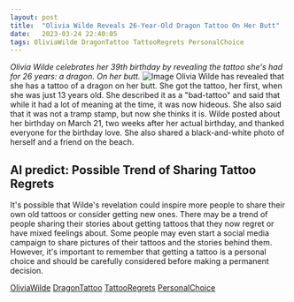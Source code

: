 ```yaml
---
layout: post
title:  "Olivia Wilde Reveals 26-Year-Old Dragon Tattoo On Her Butt"
date:   2023-03-24 22:40:05 
tags: OliviaWilde DragonTattoo TattooRegrets PersonalChoice
---
```

*Olivia Wilde celebrates her 39th birthday by revealing the tattoo she's had for 26 years: a dragon. On her butt.*
![Image](/assets/6f540715-07da-45e8-a642-a13b642e7c70.jpg) 
Olivia Wilde has revealed that she has a tattoo of a dragon on her butt. She got the tattoo, her first, when she was just 13 years old. She described it as a "bad-tattoo" and said that while it had a lot of meaning at the time, it was now hideous. She also said that it was not a tramp stamp, but now she thinks it is. Wilde posted about her birthday on March 21, two weeks after her actual birthday, and thanked everyone for the birthday love. She also shared a black-and-white photo of herself and a friend on the beach.

## AI predict: Possible Trend of Sharing Tattoo Regrets
It's possible that Wilde's revelation could inspire more people to share their own old tattoos or consider getting new ones. There may be a trend of people sharing their stories about getting tattoos that they now regret or have mixed feelings about. Some people may even start a social media campaign to share pictures of their tattoos and the stories behind them. However, it's important to remember that getting a tattoo is a personal choice and should be carefully considered before making a permanent decision.

[OliviaWilde](/OliviaWilde) [DragonTattoo](/DragonTattoo) [TattooRegrets](/TattooRegrets) [PersonalChoice](/PersonalChoice)